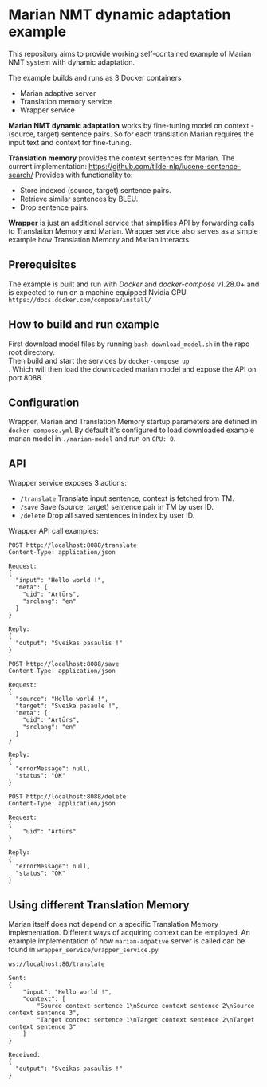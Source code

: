 ﻿# Marian NMT dynamic adaptation example

This repository aims to provide working  self-contained example of Marian NMT system with dynamic adaptation.

The example builds and runs as 3 Docker containers
* Marian adaptive server 
* Translation memory service
* Wrapper service

**Marian NMT dynamic adaptation** works by fine-tuning model on context - (source, target) sentence pairs.
So for each translation Marian requires the input text and context for fine-tuning.

**Translation memory** provides the context sentences for Marian. 
The current implementation: https://github.com/tilde-nlp/lucene-sentence-search/
Provides with functionality to:
* Store indexed (source, target) sentence pairs.
* Retrieve similar sentences by BLEU.
* Drop sentence pairs.
 
**Wrapper** is just an additional service that simplifies API by forwarding calls to Translation Memory and Marian. Wrapper
service also serves as a simple example how Translation Memory and Marian interacts.

## Prerequisites

The example is built and run with _Docker_ and _docker-compose_ v1.28.0+ and is expected to run on a machine equipped
Nvidia GPU `https://docs.docker.com/compose/install/`

## How to build and run example

First download model files by running `bash download_model.sh` in the repo root directory. <br>
Then build and start the services by `docker-compose up` <br>.
Which will then load the downloaded marian model and expose the API on port 8088.

## Configuration

Wrapper, Marian and Translation Memory startup parameters are defined in `docker-compose.yml`
By default it's configured to load downloaded example marian model in `./marian-model` and run on `GPU: 0`.

## API

Wrapper service exposes 3 actions:

* `/translate` Translate input sentence, context is fetched from TM.
* `/save` Save (source, target) sentence pair in TM by user ID.
* `/delete` Drop all saved sentences in index by user ID.

Wrapper API call examples:

````
POST http://localhost:8088/translate
Content-Type: application/json

Request: 
{
  "input": "Hello world !",
  "meta": {
    "uid": "Artūrs",
    "srclang": "en"
  }
}

Reply:
{
  "output": "Sveikas pasaulis !"
}
````

```
POST http://localhost:8088/save
Content-Type: application/json

Request:
{
  "source": "Hello world !",
  "target": "Sveika pasaule !",
  "meta": {
    "uid": "Artūrs",
    "srclang": "en"
  }
}

Reply: 
{
  "errorMessage": null,
  "status": "OK"
}
```

```
POST http://localhost:8088/delete
Content-Type: application/json

Request:
{
    "uid": "Artūrs"
}

Reply: 
{
  "errorMessage": null,
  "status": "OK"
}
```

## Using different Translation Memory

Marian itself does not depend on a specific Translation Memory implementation. Different ways of acquiring context can
be employed. An example implementation of how `marian-adpative` server is called can be found
in `wrapper_service/wrapper_service.py`

```
ws://localhost:80/translate

Sent:
{
    "input": "Hello world !",
    "context": [
        "Source context sentence 1\nSource context sentence 2\nSource context sentence 3",
        "Target context sentence 1\nTarget context sentence 2\nTarget context sentence 3"
    ]
}

Received:
{
  "output": "Sveikas pasaulis !"
}
```